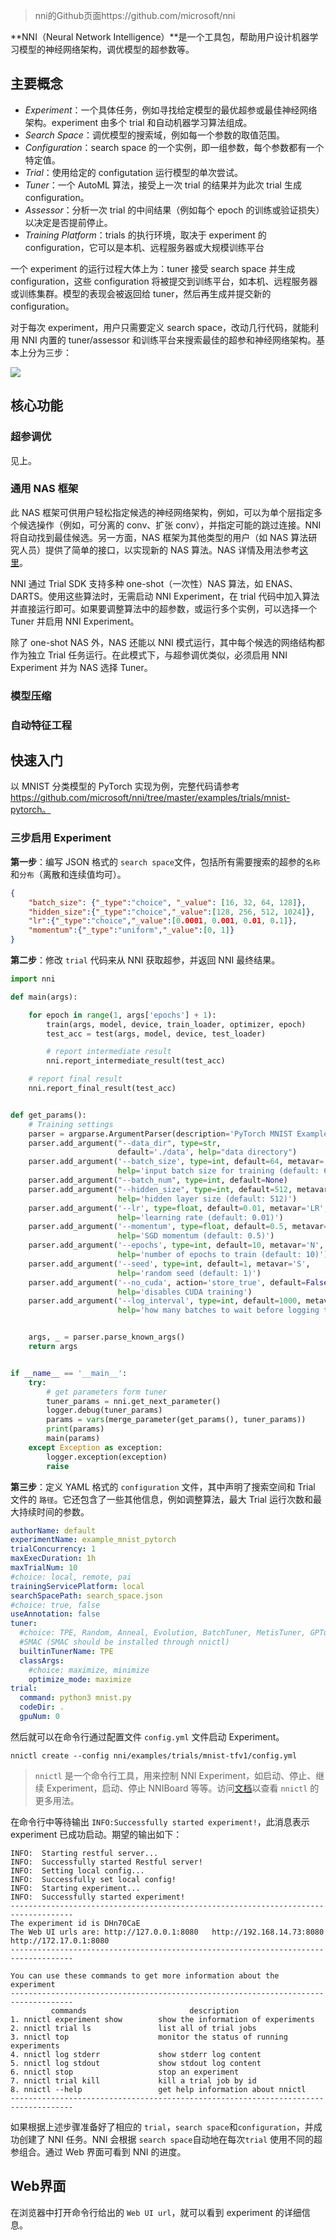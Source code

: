 > nni的Github页面https://github.com/microsoft/nni

**NNI（Neural Network Intelligence）**是一个工具包，帮助用户设计机器学习模型的神经网络架构，调优模型的超参数等。



## 主要概念

* *Experiment*：一个具体任务，例如寻找给定模型的最优超参或最佳神经网络架构。experiment 由多个 trial 和自动机器学习算法组成。
* *Search Space*：调优模型的搜索域，例如每一个参数的取值范围。
* *Configuration*：search space 的一个实例，即一组参数，每个参数都有一个特定值。
* *Trial*：使用给定的 configutation 运行模型的单次尝试。
* *Tuner*：一个 AutoML 算法，接受上一次 trial 的结果并为此次 trial 生成 configuration。
* *Assessor*：分析一次 trial 的中间结果（例如每个 epoch 的训练或验证损失）以决定是否提前停止。
* *Training Platform*：trials 的执行环境，取决于 experiment 的 configuration，它可以是本机、远程服务器或大规模训练平台

一个 experiment 的运行过程大体上为：tuner 接受 search space 并生成 configuration，这些 configuration 将被提交到训练平台，如本机、远程服务器或训练集群。模型的表现会被返回给 tuner，然后再生成并提交新的 configuration。

对于每次 experiment，用户只需要定义 search space，改动几行代码，就能利用 NNI 内置的 tuner/assessor 和训练平台来搜索最佳的超参和神经网络架构。基本上分为三步：

![](https://user-images.githubusercontent.com/23273522/51816627-5d13db80-2302-11e9-8f3e-627e260203d5.jpg)



## 核心功能

### 超参调优

见上。



### 通用 NAS 框架

此 NAS 框架可供用户轻松指定候选的神经网络架构，例如，可以为单个层指定多个候选操作（例如，可分离的 conv、扩张 conv），并指定可能的跳过连接。NNI 将自动找到最佳候选。另一方面，NAS 框架为其他类型的用户（如 NAS 算法研究人员）提供了简单的接口，以实现新的 NAS 算法。NAS 详情及用法参考[这里](https://github.com/microsoft/nni/blob/master/docs/zh_CN/NAS/Overview.md)。

NNI 通过 Trial SDK 支持多种 one-shot（一次性）NAS 算法，如 ENAS、DARTS。使用这些算法时，无需启动 NNI Experiment，在 trial 代码中加入算法并直接运行即可。如果要调整算法中的超参数，或运行多个实例，可以选择一个 Tuner 并启用 NNI Experiment。

除了 one-shot NAS 外，NAS 还能以 NNI 模式运行，其中每个候选的网络结构都作为独立 Trial 任务运行。在此模式下，与超参调优类似，必须启用 NNI Experiment 并为 NAS 选择 Tuner。



### 模型压缩





### 自动特征工程





## 快速入门

以 MNIST 分类模型的 PyTorch 实现为例，完整代码请参考 https://github.com/microsoft/nni/tree/master/examples/trials/mnist-pytorch。

### 三步启用 Experiment

**第一步**：编写 JSON 格式的 `search space`文件，包括所有需要搜索的超参的` 名称 `和` 分布 `（离散和连续值均可）。

```json
{
    "batch_size": {"_type":"choice", "_value": [16, 32, 64, 128]},
    "hidden_size":{"_type":"choice","_value":[128, 256, 512, 1024]},
    "lr":{"_type":"choice","_value":[0.0001, 0.001, 0.01, 0.1]},
    "momentum":{"_type":"uniform","_value":[0, 1]}
}

```

**第二步**：修改 `trial` 代码来从 NNI 获取超参，并返回 NNI 最终结果。

```python
import nni

def main(args):

    for epoch in range(1, args['epochs'] + 1):
        train(args, model, device, train_loader, optimizer, epoch)
        test_acc = test(args, model, device, test_loader)

        # report intermediate result
        nni.report_intermediate_result(test_acc)

    # report final result
    nni.report_final_result(test_acc)


def get_params():
    # Training settings
    parser = argparse.ArgumentParser(description='PyTorch MNIST Example')
    parser.add_argument("--data_dir", type=str,
                        default='./data', help="data directory")
    parser.add_argument('--batch_size', type=int, default=64, metavar='N',
                        help='input batch size for training (default: 64)')
    parser.add_argument("--batch_num", type=int, default=None)
    parser.add_argument("--hidden_size", type=int, default=512, metavar='N',
                        help='hidden layer size (default: 512)')
    parser.add_argument('--lr', type=float, default=0.01, metavar='LR',
                        help='learning rate (default: 0.01)')
    parser.add_argument('--momentum', type=float, default=0.5, metavar='M',
                        help='SGD momentum (default: 0.5)')
    parser.add_argument('--epochs', type=int, default=10, metavar='N',
                        help='number of epochs to train (default: 10)')
    parser.add_argument('--seed', type=int, default=1, metavar='S',
                        help='random seed (default: 1)')
    parser.add_argument('--no_cuda', action='store_true', default=False,
                        help='disables CUDA training')
    parser.add_argument('--log_interval', type=int, default=1000, metavar='N',
                        help='how many batches to wait before logging training status')


    args, _ = parser.parse_known_args()
    return args


if __name__ == '__main__':
    try:
        # get parameters form tuner
        tuner_params = nni.get_next_parameter()
        logger.debug(tuner_params)
        params = vars(merge_parameter(get_params(), tuner_params))
        print(params)
        main(params)
    except Exception as exception:
        logger.exception(exception)
        raise

```

**第三步**：定义 YAML 格式的 `configuration` 文件，其中声明了搜索空间和 Trial 文件的 `路径`。它还包含了一些其他信息，例如调整算法，最大 Trial 运行次数和最大持续时间的参数。

```yml
authorName: default
experimentName: example_mnist_pytorch
trialConcurrency: 1
maxExecDuration: 1h
maxTrialNum: 10
#choice: local, remote, pai
trainingServicePlatform: local
searchSpacePath: search_space.json
#choice: true, false
useAnnotation: false
tuner:
  #choice: TPE, Random, Anneal, Evolution, BatchTuner, MetisTuner, GPTuner
  #SMAC (SMAC should be installed through nnictl)
  builtinTunerName: TPE
  classArgs:
    #choice: maximize, minimize
    optimize_mode: maximize
trial:
  command: python3 mnist.py
  codeDir: .
  gpuNum: 0

```



然后就可以在命令行通过配置文件 `config.yml` 文件启动 Experiment。

```shell
nnictl create --config nni/examples/trials/mnist-tfv1/config.yml
```

> ``nnictl`` 是一个命令行工具，用来控制 NNI Experiment，如启动、停止、继续 Experiment，启动、停止 NNIBoard 等等。访问[文档](https://nni.readthedocs.io/en/latest/Tutorial/Nnictl.html)以查看 ``nnictl`` 的更多用法。

在命令行中等待输出 `INFO:Successfully started experiment!`，此消息表示 experiment 已成功启动。期望的输出如下：

```
INFO:  Starting restful server...
INFO:  Successfully started Restful server!
INFO:  Setting local config...
INFO:  Successfully set local config!
INFO:  Starting experiment...
INFO:  Successfully started experiment!
------------------------------------------------------------------------------------
The experiment id is DHn70CaE
The Web UI urls are: http://127.0.0.1:8080   http://192.168.14.73:8080   http://172.17.0.1:8080
------------------------------------------------------------------------------------

You can use these commands to get more information about the experiment
------------------------------------------------------------------------------------
         commands                       description
1. nnictl experiment show        show the information of experiments
2. nnictl trial ls               list all of trial jobs
3. nnictl top                    monitor the status of running experiments
4. nnictl log stderr             show stderr log content
5. nnictl log stdout             show stdout log content
6. nnictl stop                   stop an experiment
7. nnictl trial kill             kill a trial job by id
8. nnictl --help                 get help information about nnictl
------------------------------------------------------------------------------------
```

如果根据上述步骤准备好了相应的 `trial`，`search space`和`configuration`，并成功创建了 NNI 任务。NNI 会根据 `search space`自动地在每次`trial` 使用不同的超参组合。通过 Web 界面可看到 NNI 的进度。



## Web界面

在浏览器中打开命令行给出的 `Web UI url`，就可以看到 experiment 的详细信息。